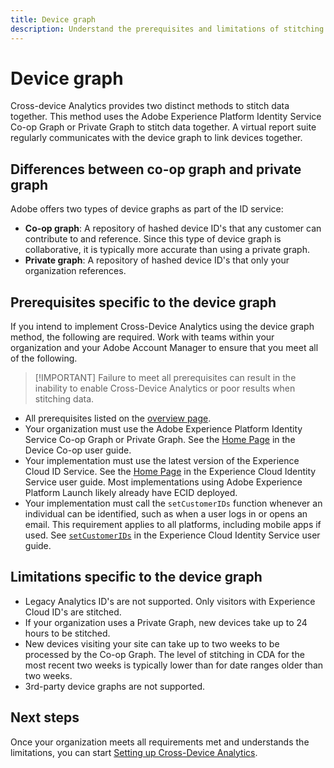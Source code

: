 ```yaml
---
title: Device graph
description: Understand the prerequisites and limitations of stitching data using the device graph.
---
```


# Device graph

Cross-device Analytics provides two distinct methods to stitch data together. This method uses the Adobe Experience Platform Identity Service Co-op Graph or Private Graph to stitch data together. A virtual report suite regularly communicates with the device graph to link devices together.

## Differences between co-op graph and private graph

Adobe offers two types of device graphs as part of the ID service:

* **Co-op graph**: A repository of hashed device ID's that any customer can contribute to and reference. Since this type of device graph is collaborative, it is typically more accurate than using a private graph.
* **Private graph**: A repository of hashed device ID's that only your organization references. 

## Prerequisites specific to the device graph

If you intend to implement Cross-Device Analytics using the device graph method, the following are required. Work with teams within your organization and your Adobe Account Manager to ensure that you meet all of the following.

>[!IMPORTANT] Failure to meet all prerequisites can result in the inability to enable Cross-Device Analytics or poor results when stitching data.

* All prerequisites listed on the [overview page](overview.md).
* Your organization must use the Adobe Experience Platform Identity Service Co-op Graph or Private Graph. See the [Home Page](https://docs.adobe.com/content/help/en/device-co-op/using/home.html) in the Device Co-op user guide.
* Your implementation must use the latest version of the Experience Cloud ID Service. See the [Home Page](https://docs.adobe.com/content/help/en/id-service/using/home.html) in the Experience Cloud Identity Service user guide. Most implementations using Adobe Experience Platform Launch likely already have ECID deployed.
* Your implementation must call the `setCustomerIDs` function whenever an individual can be identified, such as when a user logs in or opens an email. This requirement applies to all platforms, including mobile apps if used. See [`setCustomerIDs`](https://docs.adobe.com/content/help/en/id-service/using/id-service-api/methods/setcustomerids.html) in the Experience Cloud Identity Service user guide.

## Limitations specific to the device graph

* Legacy Analytics ID's are not supported. Only visitors with Experience Cloud ID's are stitched.
* If your organization uses a Private Graph, new devices take up to 24 hours to be stitched. 
* New devices visiting your site can take up to two weeks to be processed by the Co-op Graph. The level of stitching in CDA for the most recent two weeks is typically lower than for date ranges older than two weeks.
* 3rd-party device graphs are not supported.

## Next steps

Once your organization meets all requirements met and understands the limitations, you can start [Setting up Cross-Device Analytics](setup.md).

